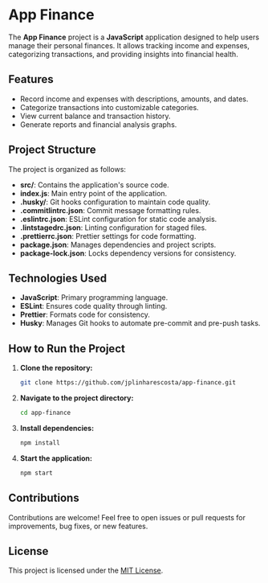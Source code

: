 # App Finance

The **App Finance** project is a **JavaScript** application designed to help users manage their personal finances. It allows tracking income and expenses, categorizing transactions, and providing insights into financial health.

## Features

- Record income and expenses with descriptions, amounts, and dates.
- Categorize transactions into customizable categories.
- View current balance and transaction history.
- Generate reports and financial analysis graphs.

## Project Structure

The project is organized as follows:

- **src/**: Contains the application's source code.
- **index.js**: Main entry point of the application.
- **.husky/**: Git hooks configuration to maintain code quality.
- **.commitlintrc.json**: Commit message formatting rules.
- **.eslintrc.json**: ESLint configuration for static code analysis.
- **.lintstagedrc.json**: Linting configuration for staged files.
- **.prettierrc.json**: Prettier settings for code formatting.
- **package.json**: Manages dependencies and project scripts.
- **package-lock.json**: Locks dependency versions for consistency.

## Technologies Used

- **JavaScript**: Primary programming language.
- **ESLint**: Ensures code quality through linting.
- **Prettier**: Formats code for consistency.
- **Husky**: Manages Git hooks to automate pre-commit and pre-push tasks.

## How to Run the Project

1. **Clone the repository:**

   ```bash
   git clone https://github.com/jplinharescosta/app-finance.git
   ```

2. **Navigate to the project directory:**

   ```bash
   cd app-finance
   ```

3. **Install dependencies:**

   ```bash
   npm install
   ```

4. **Start the application:**

   ```bash
   npm start
   ```

## Contributions

Contributions are welcome! Feel free to open issues or pull requests for improvements, bug fixes, or new features.

## License

This project is licensed under the [MIT License](LICENSE).
